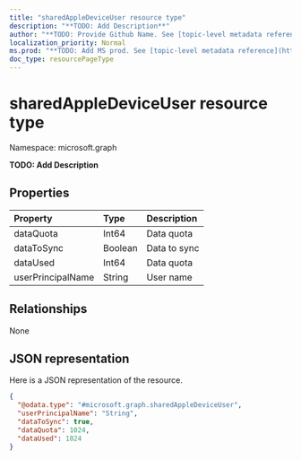 ```yaml
---
title: "sharedAppleDeviceUser resource type"
description: "**TODO: Add Description**"
author: "**TODO: Provide Github Name. See [topic-level metadata reference](https://msgo.azurewebsites.net/add/document/guidelines/metadata.html#topic-level-metadata)**"
localization_priority: Normal
ms.prod: "**TODO: Add MS prod. See [topic-level metadata reference](https://msgo.azurewebsites.net/add/document/guidelines/metadata.html#topic-level-metadata)**"
doc_type: resourcePageType
---
```


# sharedAppleDeviceUser resource type


Namespace: microsoft.graph

**TODO: Add Description**

## Properties
|Property|Type|Description|
|:---|:---|:---|
|dataQuota|Int64|Data quota|
|dataToSync|Boolean|Data to sync|
|dataUsed|Int64|Data quota|
|userPrincipalName|String|User name|

## Relationships
None

## JSON representation
Here is a JSON representation of the resource.
<!-- {
  "blockType": "resource",
  "@odata.type": "microsoft.graph.sharedAppleDeviceUser"
}
-->
``` json
{
  "@odata.type": "#microsoft.graph.sharedAppleDeviceUser",
  "userPrincipalName": "String",
  "dataToSync": true,
  "dataQuota": 1024,
  "dataUsed": 1024
}
```

